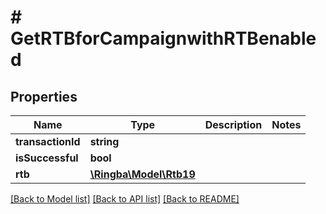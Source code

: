 # # GetRTBforCampaignwithRTBenabled

## Properties

Name | Type | Description | Notes
------------ | ------------- | ------------- | -------------
**transactionId** | **string** |  |
**isSuccessful** | **bool** |  |
**rtb** | [**\Ringba\Model\Rtb19**](Rtb19.md) |  |

[[Back to Model list]](../../README.md#models) [[Back to API list]](../../README.md#endpoints) [[Back to README]](../../README.md)
